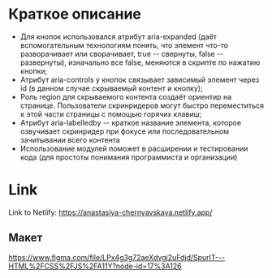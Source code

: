 # Краткое описание 
* Для кнопок использовался атрибут aria-expanded (даёт вспомогательным технологиям понять, что элемент что-то разворачивает или сворачивает, true -- свернуты, false -- развернуты), изначально все false, меняются в скрипте по нажатию кнопки;
* Атрибут aria-controls у кнопок связывает зависимый элемент через id (в данном случае скрываемый контент и кнопку);
* Роль region для скрываемого контента создаёт ориентир на странице. Пользователи скринридеров могут быстро переместиться к этой части страницы с помощью горячих клавиш;
* Атрибут aria-labelledby -- краткое название элемента, которое озвучивает скринридер при фокусе или последовательном зачитывании всего контента
* Использование модулей поможет в расширении и тестировании кода (для простоты понимания программиста и организации)
# Link
Link to Netlify: https://anastasiya-chernyavskaya.netlify.app/
## Макет
https://www.figma.com/file/LPx4g3g72aeXdvgj2uFdjd/SpurIT---HTML%2FCSS%2FJS%2FA11Y?node-id=17%3A126
